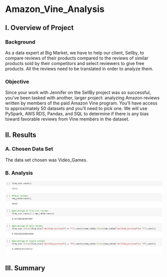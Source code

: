 # Amazon_Vine_Analysis

## I. Overview of Project

### Background
As a data expert at Big Market, we have to help our client, Sellby, to compare reviews of their products compared to the reviews of similar products sold by their competitors and select reviewers to give free products. All the reviews need to be translated in order to analyze them.

### Objective
Since your work with Jennifer on the SellBy project was so successful, you’ve been tasked with another, larger project: analyzing Amazon reviews written by members of the paid Amazon Vine program. You’ll have access to approximately 50 datasets and you’ll need to pick one. We will use PySpark, AWS RDS, Pandas, and SQL to determine if there is any bias toward favorable reviews from Vine members in the dataset. 


## II. Results

### A. Chosen Data Set
The data set chosen was Video_Games.

### B. Analysis

![](Analysis.PNG)



## III. Summary
